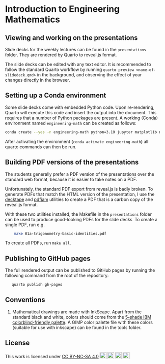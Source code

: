 Introduction to Engineering Mathematics
=======================================

Viewing and working on the presentations
----------------------------------------

Slide decks for the weekly lectures can be found in the `presentations`
folder. They are rendered by Quarto to reveal.js format.

The slide decks can be edited with any text editor. It is recommended to follow
the standard Quarto workflow by running `quarto preview
<name-of-slidedeck.qmd>` in the background, and observing the effect of your
changes directly in the browser.

Setting up a Conda environment
------------------------------

Some slide decks come with embedded Python code. Upon re-rendering, Quarto will
execute this code and insert the output into the document. This requires that a
number of Python packages are present. A working (Conda) environment named
`engineering-math` can be created as follows:
```bash
conda create --yes -n engineering-math python=3.10 jupyter matplotlib numpy
```

After activating the environment (`conda activate engineering-math`) all quarto commands can then be run.

Building PDF versions of the presentations
------------------------------------------

The students generally prefer a PDF version of the presentations over the
standard web format, because it is easier to take notes on a PDF.

Unfortunately, the standard PDF export from reveal.js is badly broken. To
generate PDFs that match the HTML version of the presentation, I use the
[decktape](https://github.com/astefanutti/decktape) and
[pdfjam](https://github.com/rrthomas/pdfjam) utilities to create a PDF that is
a carbon copy of the reveal.js format.

With these two utilities installed, the Makefile in the `presentations` folder can be used to produce good-looking PDFs for the slide decks. To create a single PDF, run e.g.
```bash
    make 01a-trigonometry-basic-identities.pdf
```
To create all PDFs, run `make all`.

Publishing to GitHub pages
--------------------------

The full rendered output can be published to GitHub pages by running the following command from the root of the repository:
```bash
   quarto publish gh-pages
```

Conventions
-----------

1. Mathematical drawings are made with InkScape. Apart from the standard black
   and white, colors should come from the [5-shade IBM colorblind-friendly
   palette](https://davidmathlogic.com/colorblind/#%23648FFF-%23785EF0-%23DC267F-%23FE6100-%23FFB000). A GIMP color palette file with these colors (suitable for use with inkscape) can be found in the tools folder.

License
-------

<p xmlns:cc="http://creativecommons.org/ns#" >This work is licensed under <a href="http://creativecommons.org/licenses/by-nc-sa/4.0/?ref=chooser-v1" target="_blank" rel="license noopener noreferrer" style="display:inline-block;">CC BY-NC-SA 4.0<img style="height:22px!important;margin-left:3px;vertical-align:text-bottom;" src="https://mirrors.creativecommons.org/presskit/icons/cc.svg?ref=chooser-v1"><img style="height:22px!important;margin-left:3px;vertical-align:text-bottom;" src="https://mirrors.creativecommons.org/presskit/icons/by.svg?ref=chooser-v1"><img style="height:22px!important;margin-left:3px;vertical-align:text-bottom;" src="https://mirrors.creativecommons.org/presskit/icons/nc.svg?ref=chooser-v1"><img style="height:22px!important;margin-left:3px;vertical-align:text-bottom;" src="https://mirrors.creativecommons.org/presskit/icons/sa.svg?ref=chooser-v1"></a></p>
